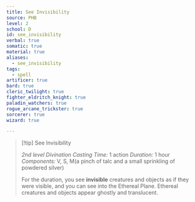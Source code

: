 ```yaml
---
title: See Invisibility
source: PHB
level: 2
school: D
id: see_invisibility
verbal: true
somatic: true
material: true
aliases:
  - see_invisibility
tags:
  - spell
artificer: true
bard: true
cleric_twilight: true
fighter_eldritch_knight: true
paladin_watchers: true
rogue_arcane_trickster: true
sorcerer: true
wizard: true

---
```

>[!tip] See Invisibility
>
> *2nd level Divination*
> *Casting Time:* 1 action
> *Duration:* 1 hour
> *Components:* V, S, M(a pinch of talc and a small sprinkling of powdered silver)
>
>For the duration, you see **invisible** creatures and objects as if they were visible, and you can see into the Ethereal Plane. Ethereal creatures and objects appear ghostly and translucent.
>

